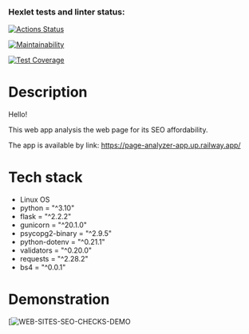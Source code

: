 ### Hexlet tests and linter status:
[![Actions Status](https://github.com/ya-pekatoros/python-project-83/workflows/hexlet-check/badge.svg)](https://github.com/ya-pekatoros/python-project-83/actions)

[![Maintainability](https://api.codeclimate.com/v1/badges/d7d69b09bfcf6e8ee9f5/maintainability)](https://codeclimate.com/github/ya-pekatoros/python-project-83/maintainability)

[![Test Coverage](https://api.codeclimate.com/v1/badges/d7d69b09bfcf6e8ee9f5/test_coverage)](https://codeclimate.com/github/ya-pekatoros/python-project-83/test_coverage)

# Description

Hello!

This web app analysis the web page for its SEO affordability.

The app is available by link:
    https://page-analyzer-app.up.railway.app/

# Tech stack

* Linux OS
* python = "^3.10"
* flask = "^2.2.2"
* gunicorn = "^20.1.0"
* psycopg2-binary = "^2.9.5"
* python-dotenv = "^0.21.1"
* validators = "^0.20.0"
* requests = "^2.28.2"
* bs4 = "^0.0.1"

# Demonstration

[![WEB-SITES-SEO-CHECKS-DEMO](https://www.youtube.com/watch?v=da7hIOKqymM)